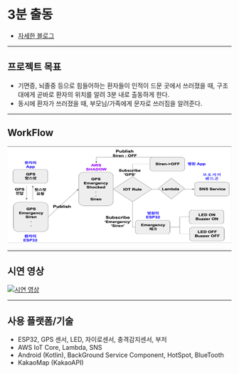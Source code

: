 # 3분 출동

* [자세한 블로그]()
- - -

## 프로젝트 목표
* 기면증, 뇌졸중 등으로 힘들어하는 환자들이 인적이 드문 곳에서 쓰러졌을 때, 구조대에게 곧바로 환자의 위치를 알려 3분 내로 출동하게 한다.
* 동시에 환자가 쓰러졌을 때, 부모님/가족에게 문자로 쓰러짐을 알려준다.

- - -

## WorkFlow
<img src="/WorkFlow.PNG" />

- - -

## 시연 영상

[![시연 영상](http://img.youtube.com/vi/7KH-vrP6RvU/0.jpg)](https://youtu.be/7KH-vrP6RvU?t=0s)

- - -



## 사용 플랫폼/기술
* ESP32, GPS 센서, LED, 자이로센서, 충격감지센서, 부저
* AWS IoT Core, Lambda, SNS
* Android (Kotlin), BackGround Service Component, HotSpot, BlueTooth
* KakaoMap (KakaoAPI)




